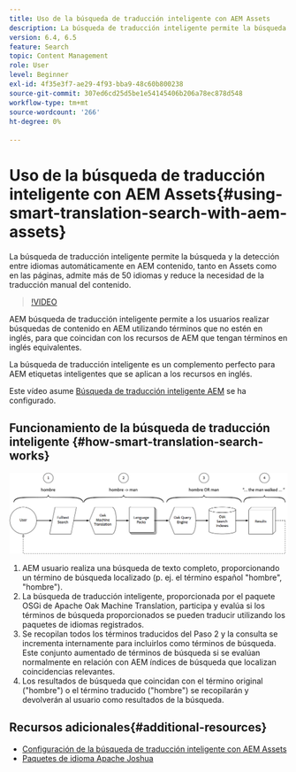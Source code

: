 ```yaml
---
title: Uso de la búsqueda de traducción inteligente con AEM Assets
description: La búsqueda de traducción inteligente permite la búsqueda y la detección entre idiomas automáticamente en AEM contenido, tanto en Assets como en las páginas, admite más de 50 idiomas y reduce la necesidad de la traducción manual del contenido.
version: 6.4, 6.5
feature: Search
topic: Content Management
role: User
level: Beginner
exl-id: 4f35e3f7-ae29-4f93-bba9-48c60b800238
source-git-commit: 307ed6cd25d5be1e54145406b206a78ec878d548
workflow-type: tm+mt
source-wordcount: '266'
ht-degree: 0%

---
```


# Uso de la búsqueda de traducción inteligente con AEM Assets{#using-smart-translation-search-with-aem-assets}

La búsqueda de traducción inteligente permite la búsqueda y la detección entre idiomas automáticamente en AEM contenido, tanto en Assets como en las páginas, admite más de 50 idiomas y reduce la necesidad de la traducción manual del contenido.

>[!VIDEO](https://video.tv.adobe.com/v/21297/?quality=9&learn=on)

AEM búsqueda de traducción inteligente permite a los usuarios realizar búsquedas de contenido en AEM utilizando términos que no estén en inglés, para que coincidan con los recursos de AEM que tengan términos en inglés equivalentes.

La búsqueda de traducción inteligente es un complemento perfecto para AEM etiquetas inteligentes que se aplican a los recursos en inglés.

Este vídeo asume [Búsqueda de traducción inteligente AEM](smart-translation-search-technical-video-setup.md) se ha configurado.

## Funcionamiento de la búsqueda de traducción inteligente {#how-smart-translation-search-works}

![Diagrama de flujo de búsqueda de traducción inteligente](assets/smart-translation-search-flow.png)

1. AEM usuario realiza una búsqueda de texto completo, proporcionando un término de búsqueda localizado (p. ej. el término español &quot;hombre&quot;, &quot;hombre&quot;).
2. La búsqueda de traducción inteligente, proporcionada por el paquete OSGi de Apache Oak Machine Translation, participa y evalúa si los términos de búsqueda proporcionados se pueden traducir utilizando los paquetes de idiomas registrados.
3. Se recopilan todos los términos traducidos del Paso 2 y la consulta se incrementa internamente para incluirlos como términos de búsqueda. Este conjunto aumentado de términos de búsqueda si se evalúan normalmente en relación con AEM índices de búsqueda que localizan coincidencias relevantes.
4. Los resultados de búsqueda que coincidan con el término original (&quot;hombre&quot;) o el término traducido (&quot;hombre&quot;) se recopilarán y devolverán al usuario como resultados de la búsqueda.

## Recursos adicionales{#additional-resources}

* [Configuración de la búsqueda de traducción inteligente con AEM Assets](smart-translation-search-technical-video-setup.md)
* [Paquetes de idioma Apache Joshua](https://cwiki.apache.org/confluence/display/JOSHUA/Language+Packs)
